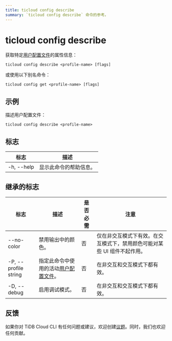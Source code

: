```yaml
---
title: ticloud config describe
summary: `ticloud config describe` 命令的参考。
---
```


# ticloud config describe

获取特定[用户配置文件](/tidb-cloud/cli-reference.md#user-profile)的属性信息：

```shell
ticloud config describe <profile-name> [flags]
```

或使用以下别名命令：

```shell
ticloud config get <profile-name> [flags]
```

## 示例

描述用户配置文件：

```shell
ticloud config describe <profile-name>
```

## 标志

| 标志       | 描述              |
|------------|--------------------------|
| -h, --help | 显示此命令的帮助信息。 |

## 继承的标志

| 标志                 | 描述                                   | 是否必需 | 注意                                                                                                                    |
|----------------------|-----------------------------------------------|----------|--------------------------------------------------------------------------------------------------------------------------|
| --no-color           | 禁用输出中的颜色。                      | 否       | 仅在非交互模式下有效。在交互模式下，禁用颜色可能对某些 UI 组件不起作用。 |
| -P, --profile string | 指定此命令中使用的活动[用户配置文件](/tidb-cloud/cli-reference.md#user-profile)。 | 否       | 在非交互和交互模式下都有效。                                                                      |
| -D, --debug          | 启用调试模式。                                                                                   | 否       | 在非交互和交互模式下都有效。                                                             |

## 反馈

如果你对 TiDB Cloud CLI 有任何问题或建议，欢迎创建[议题](https://github.com/tidbcloud/tidbcloud-cli/issues/new/choose)。同时，我们也欢迎任何贡献。
